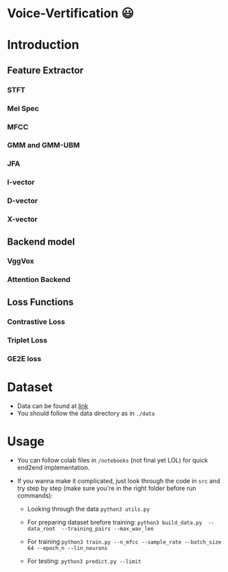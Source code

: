 Voice-Vertification :smiley:
=====

# Introduction

## Feature Extractor

### STFT

### Mel Spec

### MFCC

### GMM and GMM-UBM

### JFA

### I-vector 

### D-vector 

### X-vector

## Backend model

### VggVox

### Attention Backend

## Loss Functions

### Contrastive Loss

### Triplet Loss

### GE2E loss



# Dataset

- Data can be found at [link](https://drive.google.com/file/d/1oT_cvFRDLha0E0Yh66zKRrisGgIbgjmZ/view?usp=sharing)
- You should follow the data directory as in `./data`

# Usage

- You can follow colab files in `/notebooks` (not final yet LOL) for quick end2end implementation.
- If you wanna make it complicated, just look through the code in `src` and try step by step (make sure you're in the right folder before run commands):


  - Looking through the data ` python3 utils.py `

  - For preparing dataset brefore training:  ` python3 build_data.py  --data_root  --training_pairs --max_wav_len `

  - For training `` python3 train.py --n_mfcc --sample_rate --batch_size 64 --epoch_n --lin_neurons ``

  - For testing: `` python3 predict.py --limit ``



